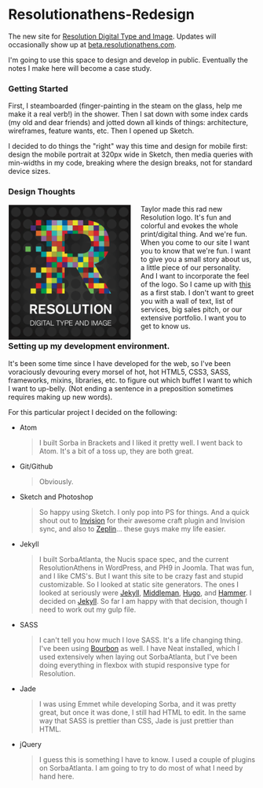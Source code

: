 # Resolutionathens-Redesign

The new site for [Resolution Digital Type and Image](http://www.resolutionathens.com). Updates will occasionally show up at [beta.resolutionathens.com](http://beta.resolutionathens.com).

I'm going to use this space to design and develop in public. Eventually the notes I make here will become a case study.

### Getting Started

First, I steamboarded (finger-painting in the steam on the glass, help me make it a real verb!) in the shower. Then I sat down with some index cards (my old and dear friends) and jotted down all kinds of things: architecture,  wireframes, feature wants, etc. Then I opened up Sketch.

I decided to do things the "right" way this time and design for mobile first: design the mobile portrait at 320px wide in Sketch, then media queries with min-widths in my code, breaking where the design breaks, not for standard device sizes.

### Design Thoughts

<img src="https://raw.githubusercontent.com/slip/Resolutionathens-Redesign/Add-Navigation-%231/assets/img/resolutionLogo%402x.png" width="250px" style="float: left; margin-right: 20px;"> 

Taylor made this rad new Resolution logo. It's fun and colorful and evokes the whole print/digital thing. And we're fun. When you come to our site I want you to know that we're fun. I want to give you a small story about us, a little piece of our personality. And I want to incorporate the feel of the logo. So I came up with [this](https://invis.io/5R79J6B8G) as a first stab. I don't want to greet you with a wall of text, list of services, big sales pitch, or our extensive portfolio. I want you to get to know us.

### Setting up my development environment.

It's been some time since I have developed for the web, so I've been voraciously devouring every morsel of hot, hot HTML5, CSS3, SASS, frameworks, mixins, libraries, etc. to figure out which buffet I want to which I want to up-belly. (Not ending a sentence in a preposition sometimes requires making up new words).

For this particular project I decided on the following:

* Atom

  > I built Sorba in Brackets and I liked it pretty well. I went back to Atom. It's a bit of a toss up, they are both great.

* Git/Github

  > Obviously.

* Sketch and Photoshop

   > So happy using Sketch. I only pop into PS for things. And a quick shout out to [Invision](https://www.invisionapp.com/) for their awesome craft plugin and Invision sync, and also to [Zeplin](https://zeplin.io/)… these guys make my life easier.

* Jekyll

   > I built SorbaAtlanta, the Nucis space spec, and the current ResolutionAthens in WordPress, and PH9 in Joomla. That was fun, and I like CMS's. But I want this site to be crazy fast and stupid customizable. So I looked at static site generators. The ones I looked at seriously were [Jekyll](http://jekyllrb.com), [Middleman](http://middlemanapp.com/), [Hugo](https://gohugo.io/), and [Hammer](http://hammerformac.com/). I decided on [Jekyll](http://www.jekyllrb.com). So far I am happy with that decision, though I need to work out my gulp file.

* SASS

   > I can't tell you how much I love SASS. It's a life changing thing. I've been using [Bourbon](http://www.bourbon.io) as well. I have Neat installed, which I used extensively when laying out SorbaAtlanta, but I've been doing everything in flexbox with stupid responsive type for Resolution.

* Jade

   > I was using Emmet while developing Sorba, and it was pretty great, but once it was done, I still had HTML to edit. In the same way that SASS is prettier than CSS, Jade is just prettier than HTML.

* jQuery

   > I guess this is something I have to know. I used a couple of plugins on SorbaAtlanta. I am going to try to do most of what I need by hand here.
